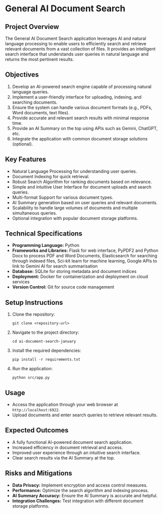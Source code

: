 # General AI Document Search

## Project Overview
The General AI Document Search application leverages AI and natural language processing to enable users to efficiently search and retrieve relevant documents from a vast collection of files. It provides an intelligent search interface that understands user queries in natural language and returns the most pertinent results.

## Objectives
1. Develop an AI-powered search engine capable of processing natural language queries.
2. Implement a user-friendly interface for uploading, indexing, and searching documents.
3. Ensure the system can handle various document formats (e.g., PDFs, Word documents, text files).
4. Provide accurate and relevant search results with minimal response time.
5. Provide an AI Summary on the top using APIs such as Gemini, ChatGPT, etc.
6. Integrate the application with common document storage solutions (optional).

## Key Features
- Natural Language Processing for understanding user queries.
- Document Indexing for quick retrieval.
- Robust Search Algorithm for ranking documents based on relevance.
- Simple and intuitive User Interface for document uploads and search queries.
- Multi-format Support for various document types.
- AI Summary generation based on user queries and relevant documents.
- Scalability to handle large volumes of documents and multiple simultaneous queries.
- Optional integration with popular document storage platforms.

## Technical Specifications
- **Programming Language:** Python
- **Frameworks and Libraries:** Flask for web interface, PyPDF2 and Python Docx to process PDF and Word Documents, Elasticsearch for searching through indexed files, Sci-kit learn for machine learning, Google APIs to link to Gemini AI for search summarisation
- **Database:** SQLite for storing metadata and document indices
- **Deployment:** Docker for containerization and deployment on cloud services
- **Version Control:** Git for source code management

## Setup Instructions
1. Clone the repository:
   ```
   git clone <repository-url>
   ```
2. Navigate to the project directory:
   ```
   cd ai-document-search-january
   ```
3. Install the required dependencies:
   ```
   pip install -r requirements.txt
   ```
4. Run the application:
   ```
   python src/app.py
   ```

## Usage
- Access the application through your web browser at `http://localhost:6922`.
- Upload documents and enter search queries to retrieve relevant results.

## Expected Outcomes
- A fully functional AI-powered document search application.
- Increased efficiency in document retrieval and access.
- Improved user experience through an intuitive search interface.
- Clear search results via the AI Summary at the top.

## Risks and Mitigations
- **Data Privacy:** Implement encryption and access control measures.
- **Performance:** Optimize the search algorithm and indexing process.
- **AI Summary Accuracy:** Ensure the AI Summary is accurate and helpful.
- **Integration Challenges:** Test integration with different document storage platforms.